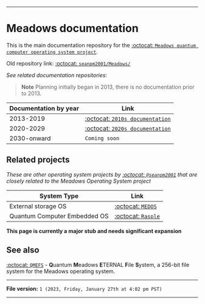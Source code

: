 
***

# Meadows documentation

This is the main documentation repository for the [:octocat: `Meadows quantum computer operating system project`](https://github.com/seanpm2001/QMeadows/).

Old repository link: [:octocat: `seanpm2001/Meadows/`](https://github.com/seanpm2001/Meadows/)

_See related documentation repositories:_

> **Note** Planning initially began in 2013, there is no documentation prior to 2013.

| Documentation by year | Link |
|---|---|
| 2013-2019 | [:octocat: `2010s documentation`](https://github.com/seanpm2001/Meadows_2010sDocumentation/) |
| 2020-2029 | [:octocat: `2020s documentation`](https://github.com/seanpm2001/Meadows_2020sDocumentation/) |
| 2030-onward | `Coming soon` |

## Related projects

_These are other operating system projects by [:octocat: `@seanpm2001`](https://github.com/seanpm2001/) that are closely related to the Meadows Operating System project_

| System Type | Link |
|---|---|
| External storage OS | [:octocat: `MEDOS`](https://github.com/seanpm2001/MEDOS/) |
| Quantum Computer Embedded OS | [:octocat: `Rasple`](https://github.com/seanpm2001/Rasple/) |
 
**This page is currently a major stub and needs significant expansion**

## See also

[:octocat: `QMEFS`](https://github.com/seanpm2001/QMEFS/) - **Q**uantum **M**eadows **E**TERNAL **F**ile **S**ystem, a 256-bit file system for the Meadows operating system.

***

**File version:** `1 (2023, Friday, January 27th at 4:02 pm PST)`

***
